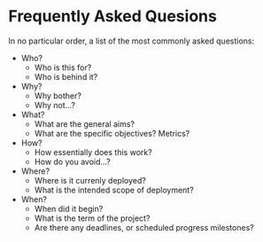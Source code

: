 # Frequently Asked Quesions
In no particular order, a list of the most commonly asked questions:

- Who?
  - Who is this for?
  - Who is behind it?
- Why?
  - Why bother?
  - Why not...?
- What?
  - What are the general aims?
  - What are the specific objectives? Metrics?
- How?
  - How essentially does this work?
  - How do you avoid...?
- Where?
  - Where is it currenly deployed?
  - What is the intended scope of deployment?
- When?
  - When did it begin?
  - What is the term of the project?
  - Are there any deadlines, or scheduled progress milestones?
